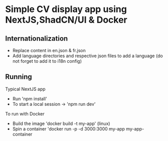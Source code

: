 # Simple CV display app using NextJS,ShadCN/UI & Docker

## Internationalization

- Replace content in en.json & fr.json
- Add language directories and respective json files to add a language (do not forget to add it to i18n config)

## Running

Typical NextJS app

- Run 'npm install'
- To start a local session -> 'npm run dev'

To run with Docker

- Build the image 'docker build -t my-app' (linux)
- Spin a container 'docker run -p -d 3000:3000 my-app my-app-container
